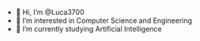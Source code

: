 
- 👋 Hi, I’m @Luca3700
- 👀 I’m interested in Computer Science and Engineering
- 🌱 I’m currently studying Artificial Intelligence

<!---
Luca3700/Luca3700 is a ✨ special ✨ repository because its `README.md` (this file) appears on your GitHub profile.
You can click the Preview link to take a look at your changes.
--->

